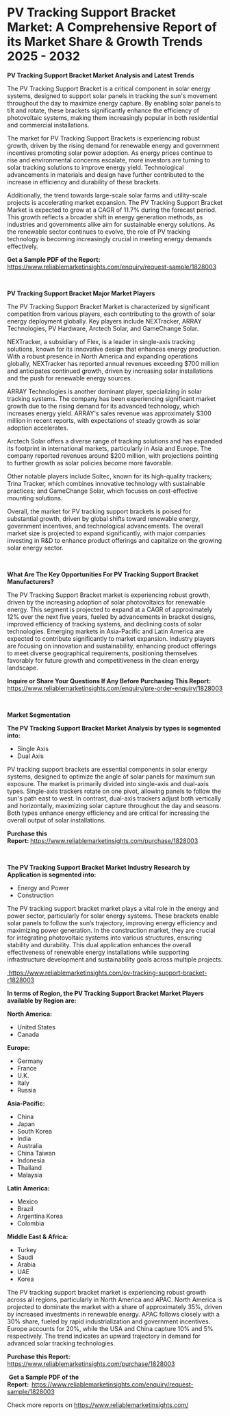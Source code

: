 <p><h1>PV Tracking Support Bracket Market: A Comprehensive Report of its Market Share & Growth Trends 2025 - 2032</h1></p><p><strong>PV Tracking Support Bracket Market Analysis and Latest Trends</strong></p>
<p><p>The PV Tracking Support Bracket is a critical component in solar energy systems, designed to support solar panels in tracking the sun's movement throughout the day to maximize energy capture. By enabling solar panels to tilt and rotate, these brackets significantly enhance the efficiency of photovoltaic systems, making them increasingly popular in both residential and commercial installations.</p><p>The market for PV Tracking Support Brackets is experiencing robust growth, driven by the rising demand for renewable energy and government incentives promoting solar power adoption. As energy prices continue to rise and environmental concerns escalate, more investors are turning to solar tracking solutions to improve energy yield. Technological advancements in materials and design have further contributed to the increase in efficiency and durability of these brackets.</p><p>Additionally, the trend towards large-scale solar farms and utility-scale projects is accelerating market expansion. The PV Tracking Support Bracket Market is expected to grow at a CAGR of 11.7% during the forecast period. This growth reflects a broader shift in energy generation methods, as industries and governments alike aim for sustainable energy solutions. As the renewable sector continues to evolve, the role of PV tracking technology is becoming increasingly crucial in meeting energy demands effectively.</p></p>
<p><strong>Get a Sample PDF of the Report:&nbsp;</strong> <a href="https://www.reliablemarketinsights.com/enquiry/request-sample/1828003?utm_campaign=3290&utm_medium=2&utm_source=Github&utm_content=ia&utm_term=12042025&utm_id=pv-tracking-support-bracket">https://www.reliablemarketinsights.com/enquiry/request-sample/1828003</a></p>
<p>&nbsp;</p>
<p><strong>PV Tracking Support Bracket Major Market Players</strong></p>
<p><p>The PV Tracking Support Bracket Market is characterized by significant competition from various players, each contributing to the growth of solar energy deployment globally. Key players include NEXTracker, ARRAY Technologies, PV Hardware, Arctech Solar, and GameChange Solar.</p><p>NEXTracker, a subsidiary of Flex, is a leader in single-axis tracking solutions, known for its innovative design that enhances energy production. With a robust presence in North America and expanding operations globally, NEXTracker has reported annual revenues exceeding $700 million and anticipates continued growth, driven by increasing solar installations and the push for renewable energy sources.</p><p>ARRAY Technologies is another dominant player, specializing in solar tracking systems. The company has been experiencing significant market growth due to the rising demand for its advanced technology, which increases energy yield. ARRAY's sales revenue was approximately $300 million in recent reports, with expectations of steady growth as solar adoption accelerates.</p><p>Arctech Solar offers a diverse range of tracking solutions and has expanded its footprint in international markets, particularly in Asia and Europe. The company reported revenues around $200 million, with projections pointing to further growth as solar policies become more favorable.</p><p>Other notable players include Soltec, known for its high-quality trackers; Trina Tracker, which combines innovative technology with sustainable practices; and GameChange Solar, which focuses on cost-effective mounting solutions. </p><p>Overall, the market for PV tracking support brackets is poised for substantial growth, driven by global shifts toward renewable energy, government incentives, and technological advancements. The overall market size is projected to expand significantly, with major companies investing in R&D to enhance product offerings and capitalize on the growing solar energy sector.</p></p>
<p>&nbsp;</p>
<p><strong>What Are The Key Opportunities For PV Tracking Support Bracket Manufacturers?</strong></p>
<p><p>The PV Tracking Support Bracket market is experiencing robust growth, driven by the increasing adoption of solar photovoltaics for renewable energy. This segment is projected to expand at a CAGR of approximately 12% over the next five years, fueled by advancements in bracket designs, improved efficiency of tracking systems, and declining costs of solar technologies. Emerging markets in Asia-Pacific and Latin America are expected to contribute significantly to market expansion. Industry players are focusing on innovation and sustainability, enhancing product offerings to meet diverse geographical requirements, positioning themselves favorably for future growth and competitiveness in the clean energy landscape.</p></p>
<p><strong>Inquire or Share Your Questions If Any Before Purchasing This Report:</strong> <a href="https://www.reliablemarketinsights.com/enquiry/pre-order-enquiry/1828003?utm_campaign=3290&utm_medium=2&utm_source=Github&utm_content=ia&utm_term=12042025&utm_id=pv-tracking-support-bracket">https://www.reliablemarketinsights.com/enquiry/pre-order-enquiry/1828003</a></p>
<p>&nbsp;</p>
<p><strong>Market Segmentation</strong></p>
<p><strong>The PV Tracking Support Bracket Market Analysis by types is segmented into:</strong></p>
<p><ul><li>Single Axis</li><li>Dual Axis</li></ul></p>
<p><p>PV tracking support brackets are essential components in solar energy systems, designed to optimize the angle of solar panels for maximum sun exposure. The market is primarily divided into single-axis and dual-axis types. Single-axis trackers rotate on one pivot, allowing panels to follow the sun's path east to west. In contrast, dual-axis trackers adjust both vertically and horizontally, maximizing solar capture throughout the day and seasons. Both types enhance energy efficiency and are critical for increasing the overall output of solar installations.</p></p>
<p><strong>Purchase this Report:&nbsp;</strong><a href="https://www.reliablemarketinsights.com/purchase/1828003?utm_campaign=3290&utm_medium=2&utm_source=Github&utm_content=ia&utm_term=12042025&utm_id=pv-tracking-support-bracket">https://www.reliablemarketinsights.com/purchase/1828003</a></p>
<p>&nbsp;</p>
<p><strong>The PV Tracking Support Bracket Market Industry Research by Application is segmented into:</strong></p>
<p><ul><li>Energy and Power</li><li>Construction</li></ul></p>
<p><p>The PV tracking support bracket market plays a vital role in the energy and power sector, particularly for solar energy systems. These brackets enable solar panels to follow the sun’s trajectory, improving energy efficiency and maximizing power generation. In the construction market, they are crucial for integrating photovoltaic systems into various structures, ensuring stability and durability. This dual application enhances the overall effectiveness of renewable energy installations while supporting infrastructure development and sustainability goals across multiple projects.</p></p>
<p><a href="https://www.reliablemarketinsights.com/pv-tracking-support-bracket-r1828003?utm_campaign=3290&utm_medium=2&utm_source=Github&utm_content=ia&utm_term=12042025&utm_id=pv-tracking-support-bracket">&nbsp;https://www.reliablemarketinsights.com/pv-tracking-support-bracket-r1828003</a></p>
<p><strong>In terms of Region, the PV Tracking Support Bracket Market Players available by Region are:</strong></p>
<p>
    <p> <strong> North America: </strong>
        <ul>
            <li>United States</li>
            <li>Canada</li>
        </ul>
        </p> 
    <p> <strong> Europe: </strong>
        <ul>
            <li>Germany</li>
            <li>France</li>
            <li>U.K.</li>
            <li>Italy</li>
            <li>Russia</li>
        </ul>
        </p> 
    <p> <strong> Asia-Pacific: </strong>
        <ul>
            <li>China</li>
            <li>Japan</li>
            <li>South Korea</li>
            <li>India</li>
            <li>Australia</li>
            <li>China Taiwan</li>
            <li>Indonesia</li>
            <li>Thailand</li>
            <li>Malaysia</li>
        </ul>
        </p> 
    <p> <strong> Latin America: </strong>
        <ul>
            <li>Mexico</li>
            <li>Brazil</li>
            <li>Argentina Korea</li>
            <li>Colombia</li>
        </ul>
        </p> 
    <p> <strong> Middle East & Africa: </strong>
        <ul>
            <li>Turkey</li>
            <li>Saudi</li>
            <li>Arabia</li>
            <li>UAE</li>
            <li>Korea</li>
        </ul>
    </p>
    </p>
<p><p>The PV tracking support bracket market is experiencing robust growth across all regions, particularly in North America and APAC. North America is projected to dominate the market with a share of approximately 35%, driven by increased investments in renewable energy. APAC follows closely with a 30% share, fueled by rapid industrialization and government incentives. Europe accounts for 20%, while the USA and China capture 10% and 5% respectively. The trend indicates an upward trajectory in demand for advanced solar tracking technologies.</p></p>
<p><strong>Purchase this Report: </strong><a href="https://www.reliablemarketinsights.com/purchase/1828003?utm_campaign=3290&utm_medium=2&utm_source=Github&utm_content=ia&utm_term=12042025&utm_id=pv-tracking-support-bracket">https://www.reliablemarketinsights.com/purchase/1828003</a></p>
<p>&nbsp;<strong>Get a Sample PDF of the Report:&nbsp;&nbsp;</strong><a href="https://www.reliablemarketinsights.com/enquiry/request-sample/1828003?utm_campaign=3290&utm_medium=2&utm_source=Github&utm_content=ia&utm_term=12042025&utm_id=pv-tracking-support-bracket">https://www.reliablemarketinsights.com/enquiry/request-sample/1828003</a></p>
<p><strong></strong></p>
<p>Check more reports on <a href="https://www.reliablemarketinsights.com/?utm_campaign=3290&utm_medium=2&utm_source=Github&utm_content=ia&utm_term=12042025&utm_id=pv-tracking-support-bracket">https://www.reliablemarketinsights.com/</a></p>